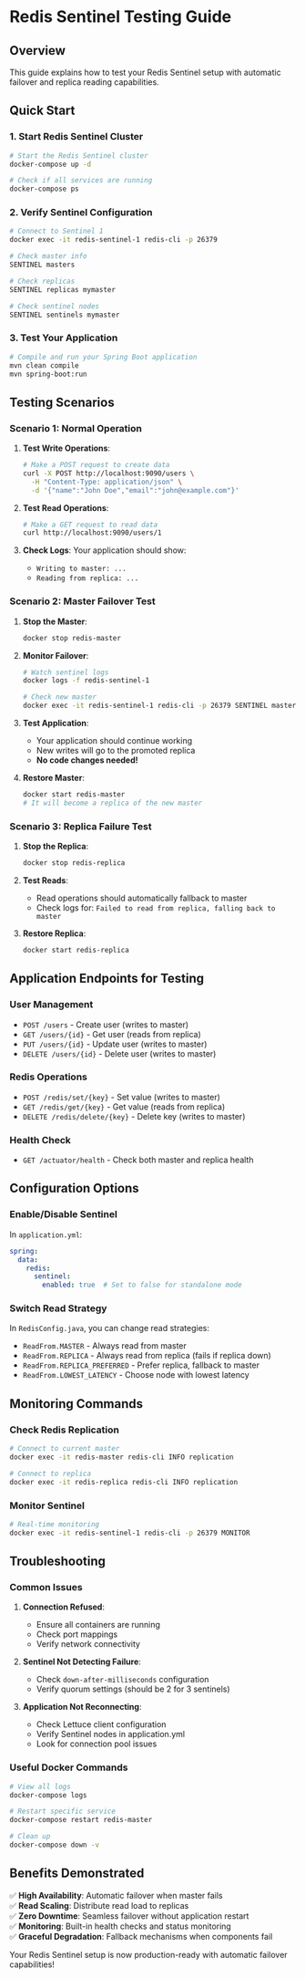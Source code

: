# Redis Sentinel Testing Guide

## Overview
This guide explains how to test your Redis Sentinel setup with automatic failover and replica reading capabilities.

## Quick Start

### 1. Start Redis Sentinel Cluster
```bash
# Start the Redis Sentinel cluster
docker-compose up -d

# Check if all services are running
docker-compose ps
```

### 2. Verify Sentinel Configuration
```bash
# Connect to Sentinel 1
docker exec -it redis-sentinel-1 redis-cli -p 26379

# Check master info
SENTINEL masters

# Check replicas
SENTINEL replicas mymaster

# Check sentinel nodes
SENTINEL sentinels mymaster
```

### 3. Test Your Application
```bash
# Compile and run your Spring Boot application
mvn clean compile
mvn spring-boot:run
```

## Testing Scenarios

### Scenario 1: Normal Operation
1. **Test Write Operations**:
   ```bash
   # Make a POST request to create data
   curl -X POST http://localhost:9090/users \
     -H "Content-Type: application/json" \
     -d '{"name":"John Doe","email":"john@example.com"}'
   ```

2. **Test Read Operations**:
   ```bash
   # Make a GET request to read data
   curl http://localhost:9090/users/1
   ```

3. **Check Logs**: Your application should show:
   - `Writing to master: ...`
   - `Reading from replica: ...`

### Scenario 2: Master Failover Test
1. **Stop the Master**:
   ```bash
   docker stop redis-master
   ```

2. **Monitor Failover**:
   ```bash
   # Watch sentinel logs
   docker logs -f redis-sentinel-1
   
   # Check new master
   docker exec -it redis-sentinel-1 redis-cli -p 26379 SENTINEL masters
   ```

3. **Test Application**:
   - Your application should continue working
   - New writes will go to the promoted replica
   - **No code changes needed!**

4. **Restore Master**:
   ```bash
   docker start redis-master
   # It will become a replica of the new master
   ```

### Scenario 3: Replica Failure Test
1. **Stop the Replica**:
   ```bash
   docker stop redis-replica
   ```

2. **Test Reads**:
   - Read operations should automatically fallback to master
   - Check logs for: `Failed to read from replica, falling back to master`

3. **Restore Replica**:
   ```bash
   docker start redis-replica
   ```

## Application Endpoints for Testing

### User Management
- `POST /users` - Create user (writes to master)
- `GET /users/{id}` - Get user (reads from replica)
- `PUT /users/{id}` - Update user (writes to master)
- `DELETE /users/{id}` - Delete user (writes to master)

### Redis Operations
- `POST /redis/set/{key}` - Set value (writes to master)
- `GET /redis/get/{key}` - Get value (reads from replica)
- `DELETE /redis/delete/{key}` - Delete key (writes to master)

### Health Check
- `GET /actuator/health` - Check both master and replica health

## Configuration Options

### Enable/Disable Sentinel
In `application.yml`:
```yaml
spring:
  data:
    redis:
      sentinel:
        enabled: true  # Set to false for standalone mode
```

### Switch Read Strategy
In `RedisConfig.java`, you can change read strategies:
- `ReadFrom.MASTER` - Always read from master
- `ReadFrom.REPLICA` - Always read from replica (fails if replica down)
- `ReadFrom.REPLICA_PREFERRED` - Prefer replica, fallback to master
- `ReadFrom.LOWEST_LATENCY` - Choose node with lowest latency

## Monitoring Commands

### Check Redis Replication
```bash
# Connect to current master
docker exec -it redis-master redis-cli INFO replication

# Connect to replica
docker exec -it redis-replica redis-cli INFO replication
```

### Monitor Sentinel
```bash
# Real-time monitoring
docker exec -it redis-sentinel-1 redis-cli -p 26379 MONITOR
```

## Troubleshooting

### Common Issues

1. **Connection Refused**:
   - Ensure all containers are running
   - Check port mappings
   - Verify network connectivity

2. **Sentinel Not Detecting Failure**:
   - Check `down-after-milliseconds` configuration
   - Verify quorum settings (should be 2 for 3 sentinels)

3. **Application Not Reconnecting**:
   - Check Lettuce client configuration
   - Verify Sentinel nodes in application.yml
   - Look for connection pool issues

### Useful Docker Commands
```bash
# View all logs
docker-compose logs

# Restart specific service
docker-compose restart redis-master

# Clean up
docker-compose down -v
```

## Benefits Demonstrated

✅ **High Availability**: Automatic failover when master fails  
✅ **Read Scaling**: Distribute read load to replicas  
✅ **Zero Downtime**: Seamless failover without application restart  
✅ **Monitoring**: Built-in health checks and status monitoring  
✅ **Graceful Degradation**: Fallback mechanisms when components fail  

Your Redis Sentinel setup is now production-ready with automatic failover capabilities!